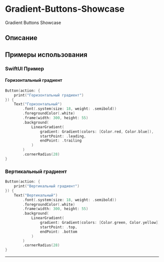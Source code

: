 # Gradient-Buttons-Showcase
Gradient Buttons Showcase

## Описание

## Примеры использования

### SwiftUI Пример

#### Горизонтальный градиент
```swift
Button(action: {
    print("Горизонтальный градиент")
}) {
    Text("Горизонтальный")
        .font(.system(size: 18, weight: .semibold))
        .foregroundColor(.white)
        .frame(width: 300, height: 55)
        .background(
            LinearGradient(
                gradient: Gradient(colors: [Color.red, Color.blue]),
                startPoint: .leading,
                endPoint: .trailing
            )
        )
        .cornerRadius(28)
}
```

### Вертикальный градиент
```swift
Button(action: {
    print("Вертикальный градиент")
}) {
    Text("Вертикальный")
        .font(.system(size: 18, weight: .semibold))
        .foregroundColor(.white)
        .frame(width: 300, height: 55)
        .background(
            LinearGradient(
                gradient: Gradient(colors: [Color.green, Color.yellow]),
                startPoint: .top,
                endPoint: .bottom
            )
        )
        .cornerRadius(28)
}
```

-----
